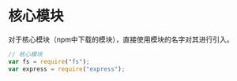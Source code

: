 # 核心模块

对于核心模块（npm中下载的模块），直接使用模块的名字对其进行引入。

```javascript
// 核心模块
var fs = require("fs");
var express = require("express");
```

